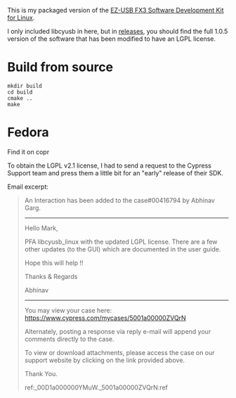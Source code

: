 This is my packaged version of the [EZ-USB FX3 Software Development Kit for Linux](http://www.cypress.com/documentation/software-and-drivers/ez-usb-fx3-software-development-kit).

I only included libcyusb in here, but in [releases](https://github.com/hmaarrfk/libcyusb/releases/tag/v1.0.5),
you should find the full 1.0.5 version of the software that has been modified to have an LGPL license.

# Build from source

```
mkdir build
cd build
cmake ..
make
```

# Fedora
Find it on copr


To obtain the LGPL v2.1 license, I had to send a request to the Cypress Support
team and press them a little bit for an "early" release of their SDK.

Email excerpt:

> An Interaction has been added to the case#00416794 by Abhinav Garg.
>
> -------------------------------------------------------------------------------------
> Hello Mark,
>
> PFA libcyusb_linux with the updated LGPL license. There are a few other updates (to the GUI) which are documented in the user guide.
>
> Hope this will help !!
>
> Thanks & Regards
>
> Abhinav
>
> -------------------------------------------------------------------------------------
>
> You may view your case here:
> https://www.cypress.com/mycases/5001a00000ZVQrN
>
> Alternately, posting a response via reply e-mail will append your comments directly to the case.
>
> To view or download attachments, please access the case on our support website by clicking on the link provided above.
>
> Thank You.
>
> ref:_00D1a000000YMuW._5001a00000ZVQrN:ref
>
